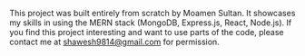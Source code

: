 This project was built entirely from scratch by Moamen Sultan. It showcases my skills in using the MERN stack (MongoDB, Express.js, React, Node.js).
If you find this project interesting and want to use parts of the code, please contact me at shawesh9814@gmail.com for permission.
